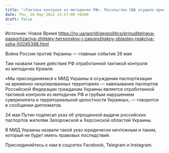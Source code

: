 ```yaml
---
title: "«Тактика контроля из методичек РФ». Посольство США осудило принудительную паспортизацию жителей Херсонской и Запорожской областей"
date: Thu, 26 May 2022 13:57:00 +0300
draft: false
---
```

Источник: Новое Время https://nv.ua/world/geopolitics/prinuditelnaya-pasportizaciya-zhiteley-hersonskoy-i-zaporozhskoy-oblastey-reakciya-ssha-50245348.html


Война России против Украины — главные события 26 мая

 Там назвали такие действия РФ отработанной тактикой контроля из методичек Кремля.

«Мы присоединяемся к МИД Украины в осуждении паспортизации на временно оккупированных территориях — навязывание паспортов Российской Федерации гражданам Украины является отработанной тактикой контроля из методичек РФ и грубым нарушением суверенитета и территориальной целостности Украины», — говорится в сообщении дипломатов.

24 мая Путин подписал указ об упрощенной выдаче российских паспортов жителям Запорожской и Херсонской областей Украины.

В МИД Украины назвали такой указ юридически ничтожным и таким, который не будет иметь правовых последствий.

Присоединяйтесь к нам в соцсетях Facebook, Telegram и Instagram.
